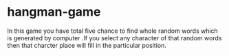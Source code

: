 # hangman-game
In this game you have total five chance to find whole random words which is generated by computer .If you select any character of that random words then that charcter place will fill in the particular position.  
